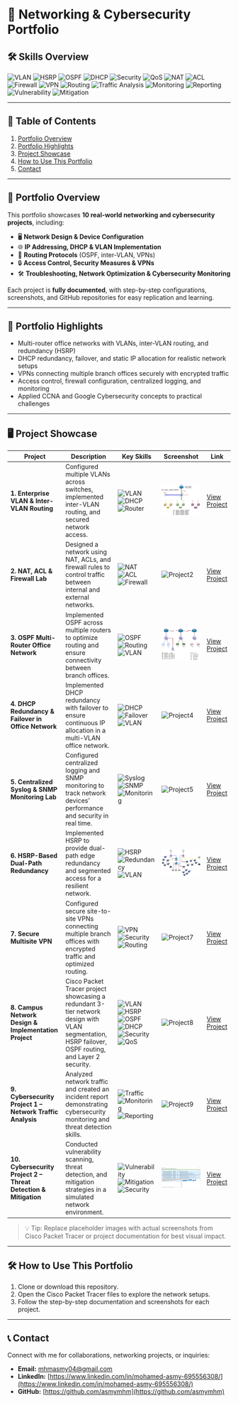 # 💼 Networking & Cybersecurity Portfolio

## 🛠️ Skills Overview

![VLAN](https://img.shields.io/badge/VLAN-InterVLAN-1E90FF?style=flat) 
![HSRP](https://img.shields.io/badge/HSRP-Redundancy-1E90FF?style=flat) 
![OSPF](https://img.shields.io/badge/OSPF-Routing-1E90FF?style=flat) 
![DHCP](https://img.shields.io/badge/DHCP-AutoIP-1E90FF?style=flat) 
![Security](https://img.shields.io/badge/Security-ACLs-1E90FF?style=flat) 
![QoS](https://img.shields.io/badge/QoS-Traffic-1E90FF?style=flat) 
![NAT](https://img.shields.io/badge/NAT-FF8C00?style=flat) 
![ACL](https://img.shields.io/badge/ACL-6A1B9A?style=flat) 
![Firewall](https://img.shields.io/badge/Firewall-DC143C?style=flat) 
![VPN](https://img.shields.io/badge/VPN-008000?style=flat) 
![Routing](https://img.shields.io/badge/Routing-20B2AA?style=flat) 
![Traffic Analysis](https://img.shields.io/badge/TrafficAnalysis-1E90FF?style=flat) 
![Monitoring](https://img.shields.io/badge/Monitoring-00CED1?style=flat) 
![Reporting](https://img.shields.io/badge/Reporting-FF4500?style=flat) 
![Vulnerability](https://img.shields.io/badge/Vulnerability-FF0000?style=flat) 
![Mitigation](https://img.shields.io/badge/Mitigation-32CD32?style=flat)

---

## 📑 Table of Contents

1. [Portfolio Overview](#portfolio-overview)  
2. [Portfolio Highlights](#portfolio-highlights)  
3. [Project Showcase](#project-showcase)  
4. [How to Use This Portfolio](#how-to-use-this-portfolio)  
5. [Contact](#contact)  

---

## 📂 Portfolio Overview

This portfolio showcases **10 real-world networking and cybersecurity projects**, including:

- 🖥️ **Network Design & Device Configuration**  
- 🌐 **IP Addressing, DHCP & VLAN Implementation**  
- 📡 **Routing Protocols** (OSPF, inter-VLAN, VPNs)  
- 🔒 **Access Control, Security Measures & VPNs**  
- 🛠️ **Troubleshooting, Network Optimization & Cybersecurity Monitoring**  

Each project is **fully documented**, with step-by-step configurations, screenshots, and GitHub repositories for easy replication and learning.  

---

## 🚀 Portfolio Highlights

- Multi-router office networks with VLANs, inter-VLAN routing, and redundancy (HSRP)  
- DHCP redundancy, failover, and static IP allocation for realistic network setups  
- VPNs connecting multiple branch offices securely with encrypted traffic  
- Access control, firewall configuration, centralized logging, and monitoring  
- Applied CCNA and Google Cybersecurity concepts to practical challenges  

---

## 🖥️ Project Showcase

| Project | Description | Key Skills | Screenshot | Link |
|---------|-------------|------------|------------|------|
| **1. Enterprise VLAN & Inter-VLAN Routing** | Configured multiple VLANs across switches, implemented inter-VLAN routing, and secured network access. | ![VLAN](https://img.shields.io/badge/VLAN-0078D7?style=flat&logo=networking&logoColor=white) ![DHCP](https://img.shields.io/badge/DHCP-4CAF50?style=flat&logo=networking&logoColor=white) ![Router](https://img.shields.io/badge/Router-FF5733?style=flat) | ![Project1](https://github.com/asmymhm/enterprise-vlan-intervlan-lab/blob/main/topology/enterprise-vlan-intervlan-lab.png) | [View Project](https://github.com/asmymhm/enterprise-vlan-intervlan-lab) |
| **2. NAT, ACL & Firewall Lab** | Designed a network using NAT, ACLs, and firewall rules to control traffic between internal and external networks. | ![NAT](https://img.shields.io/badge/NAT-FF8C00?style=flat) ![ACL](https://img.shields.io/badge/ACL-6A1B9A?style=flat) ![Firewall](https://img.shields.io/badge/Firewall-DC143C?style=flat) | ![Project2](https://github.com/asmymhm/networking-nat-acl-firewall-lab/blob/main/topology/topology_overview.png) | [View Project](https://github.com/asmymhm/networking-nat-acl-firewall-lab) |
| **3. OSPF Multi-Router Office Network** | Implemented OSPF across multiple routers to optimize routing and ensure connectivity between branch offices. | ![OSPF](https://img.shields.io/badge/OSPF-1E90FF?style=flat) ![Routing](https://img.shields.io/badge/Routing-20B2AA?style=flat) ![VLAN](https://img.shields.io/badge/VLAN-0078D7?style=flat) | ![Project3](https://github.com/asmymhm/ospf-multi-router-office-network-lab/blob/main/topology/topology_overview.drawio.png) | [View Project](https://github.com/asmymhm/ospf-multi-router-office-network-lab) |
| **4. DHCP Redundancy & Failover in Office Network** | Implemented DHCP redundancy with failover to ensure continuous IP allocation in a multi-VLAN office network. | ![DHCP](https://img.shields.io/badge/DHCP-4CAF50?style=flat) ![Failover](https://img.shields.io/badge/Failover-FF6347?style=flat) ![VLAN](https://img.shields.io/badge/VLAN-0078D7?style=flat) | ![Project4](https://github.com/asmymhm/dhcp-redundancy-with-Failover-in-Office-Network-lab/blob/main/topology/dhcp-failover-drawio.png) | [View Project](https://github.com/asmymhm/dhcp-redundancy-with-Failover-in-Office-Network-lab) |
| **5. Centralized Syslog & SNMP Monitoring Lab** | Configured centralized logging and SNMP monitoring to track network devices’ performance and security in real time. | ![Syslog](https://img.shields.io/badge/Syslog-008080?style=flat) ![SNMP](https://img.shields.io/badge/SNMP-FFD700?style=flat) ![Monitoring](https://img.shields.io/badge/Monitoring-00CED1?style=flat) | ![Project5](https://github.com/asmymhm/centralized-syslog-snmp-monitoring-lab/blob/main/topology/topology_overview.drawio.png) | [View Project](https://github.com/asmymhm/centralized-syslog-snmp-monitoring-lab) |
| **6. HSRP-Based Dual-Path Redundancy** | Implemented HSRP to provide dual-path edge redundancy and segmented access for a resilient network. | ![HSRP](https://img.shields.io/badge/HSRP-00BFFF?style=flat) ![Redundancy](https://img.shields.io/badge/Redundancy-FF4500?style=flat) ![VLAN](https://img.shields.io/badge/VLAN-0078D7?style=flat) | ![Project6](https://github.com/asmymhm/hsrp-dual-path-redundancy/blob/main/topology/topology_overview_drawio.png) | [View Project](https://github.com/asmymhm/hsrp-dual-path-redundancy) |
| **7. Secure Multisite VPN** | Configured secure site-to-site VPNs connecting multiple branch offices with encrypted traffic and optimized routing. | ![VPN](https://img.shields.io/badge/VPN-008000?style=flat) ![Security](https://img.shields.io/badge/Security-DC143C?style=flat) ![Routing](https://img.shields.io/badge/Routing-20B2AA?style=flat) | ![Project7](https://github.com/asmymhm/secure_multisite_vpn/blob/main/topology/topology_overview_drawio.png) | [View Project](https://github.com/asmymhm/secure_multisite_vpn) |
| **8. Campus Network Design & Implementation Project** | Cisco Packet Tracer project showcasing a redundant 3-tier network design with VLAN segmentation, HSRP failover, OSPF routing, and Layer 2 security. | ![VLAN](https://img.shields.io/badge/VLAN-InterVLAN-1E90FF?style=flat) ![HSRP](https://img.shields.io/badge/HSRP-Redundancy-1E90FF?style=flat) ![OSPF](https://img.shields.io/badge/OSPF-Routing-1E90FF?style=flat) ![DHCP](https://img.shields.io/badge/DHCP-AutoIP-1E90FF?style=flat) ![Security](https://img.shields.io/badge/Security-ACLs-1E90FF?style=flat) ![QoS](https://img.shields.io/badge/QoS-Traffic-1E90FF?style=flat) | ![Project8](https://github.com/asmymhm/campus-net-design/blob/main/topology/topology-overview-drawio.png) | [View Project](https://github.com/asmymhm/campus-net-design) |
| **9. Cybersecurity Project 1 – Network Traffic Analysis** | Analyzed network traffic and created an incident report demonstrating cybersecurity monitoring and threat detection skills. | ![Traffic](https://img.shields.io/badge/TrafficAnalysis-1E90FF?style=flat) ![Monitoring](https://img.shields.io/badge/Monitoring-00CED1?style=flat) ![Reporting](https://img.shields.io/badge/Reporting-FF4500?style=flat) | ![Project9](https://github.com/asmymhm/cybersec_project_1/blob/main/evidence/traffic_summary.png) | [View Project](https://github.com/asmymhm/cybersec_project_1) |
| **10. Cybersecurity Project 2 – Threat Detection & Mitigation** | Conducted vulnerability scanning, threat detection, and mitigation strategies in a simulated network environment. | ![Vulnerability](https://img.shields.io/badge/Vulnerability-FF0000?style=flat) ![Mitigation](https://img.shields.io/badge/Mitigation-32CD32?style=flat) ![Security](https://img.shields.io/badge/Security-DC143C?style=flat) | ![Project10](https://github.com/asmymhm/cybersec_project_2/blob/main/evidence/Screenshot_Finding_3_DNS_Queries.png) | [View Project](https://github.com/asmymhm/cybersec_project_2) |

> 💡 Tip: Replace placeholder images with actual screenshots from Cisco Packet Tracer or project documentation for best visual impact.  

---

## 🛠️ How to Use This Portfolio

1. Clone or download this repository.  
2. Open the Cisco Packet Tracer files to explore the network setups.  
3. Follow the step-by-step documentation and screenshots for each project.  

---

## 📞 Contact

Connect with me for collaborations, networking projects, or inquiries:

- **Email:** mhmasmy04@gmail.com  
- **LinkedIn:** [https://www.linkedin.com/in/mohamed-asmy-695556308/](https://www.linkedin.com/in/mohamed-asmy-695556308/)  
- **GitHub:** [https://github.com/asmymhm](https://github.com/asmymhm)  
